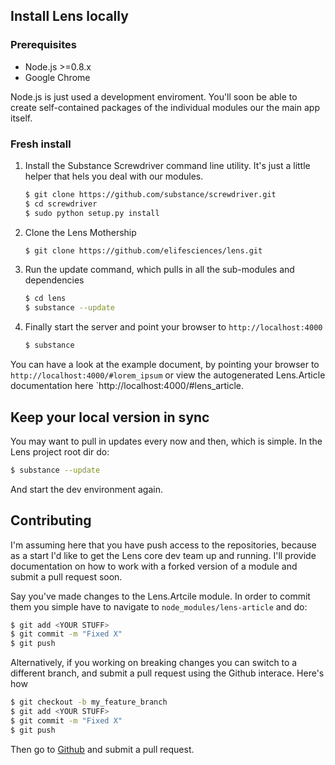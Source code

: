 ## Install Lens locally

### Prerequisites

- Node.js >=0.8.x
- Google Chrome

Node.js is just used a development enviroment. You'll soon be able to create self-contained packages of the individual modules our the main app itself.

### Fresh install

1. Install the Substance Screwdriver command line utility. It's just a little helper that hels you deal with our modules.

   ```bash
   $ git clone https://github.com/substance/screwdriver.git
   $ cd screwdriver
   $ sudo python setup.py install
   ```

2. Clone the Lens Mothership

   ```bash
   $ git clone https://github.com/elifesciences/lens.git
   ```
  
3. Run the update command, which pulls in all the sub-modules and dependencies

   ```bash
   $ cd lens
   $ substance --update
   ```
  
4. Finally start the server and point your browser to `http://localhost:4000`

   ```bash
   $ substance
   ```

You can have a look at the example document, by pointing your browser to `http://localhost:4000/#lorem_ipsum` or view the autogenerated Lens.Article documentation here `http://localhost:4000/#lens_article.
   
   
## Keep your local version in sync

You may want to pull in updates every now and then, which is simple. In the Lens project root dir do:

   ```bash
   $ substance --update
   ```
   
And start the dev environment again.

## Contributing

I'm assuming here that you have push access to the repositories, because as a start I'd like to get the Lens core dev team up and running. I'll provide documentation on how to work with a forked version of a module and submit a pull request soon.


Say you've made changes to the Lens.Artcile module. In order to commit them you simple have to navigate to `node_modules/lens-article` and do:

   ```bash
   $ git add <YOUR STUFF>
   $ git commit -m "Fixed X"
   $ git push
   ```
   
Alternatively, if you working on breaking changes you can switch to a different branch, and submit a pull request using the Github interace. Here's how

   ```bash
   $ git checkout -b my_feature_branch
   $ git add <YOUR STUFF>
   $ git commit -m "Fixed X"
   $ git push
   ```
   
Then go to [Github](http://github.com) and submit a pull request.
